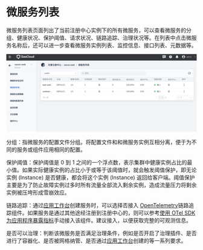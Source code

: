 # 微服务列表

微服务列表页面列出了当前注册中心实例下的所有微服务，可以查看微服务的分组、健康状况、保护阈值、请求状况、链路追踪、治理状况等。在列表中点击微服务名称后，还可以进一步查看微服务实例列表、监控信息、接口列表、元数据等。

![微服务列表](imgs/servicelist-1.png)

分组：指微服务的配置文件分组。将配置文件和和微服务实例互相分离，便于为不同的服务或组件应用相同的配置。

保护阈值：保护阈值是 0 到 1 之间的一个浮点数，表示集群中健康实例占比的最小值。如果实际健康实例的占比小于或等于该阈值时，就会触发阈值保护，即无论实例 (Instance) 是否健康，都会将这个实例 (Instance) 返回给客户端。阈值保护主要是为了防止故障实例过多时所有流量全部流入剩余实例，造成流量压力将剩余实例被压垮形成雪崩效应。

链路追踪：通过[应用工作台](../../../../amamba/01ProductBrief/WhatisAmamba.md)创建服务时，可以选择否接入 [OpenTelemetry](https://opentelemetry.io/docs/concepts/what-is-opentelemetry/)链路追踪组件。如果服务是通过其他途经注册到注册中心的，则可以参考[使用 OTel SDK 为应用程序暴露指标](../../../../insight/06UserGuide/01quickstart/otel/meter.md)手动接入该组件。建议接入，以便获取完整的可观测信息。

是否可以治理：判断该微服务是否满足治理条件，例如是否开启了治理插件、是否进行了容器化、是否被网格纳管、是否通过[应用工作台](../../../../amamba/01ProductBrief/WhatisAmamba.md)创建的等一系列要求<!--详细要求待后续完善-->。
